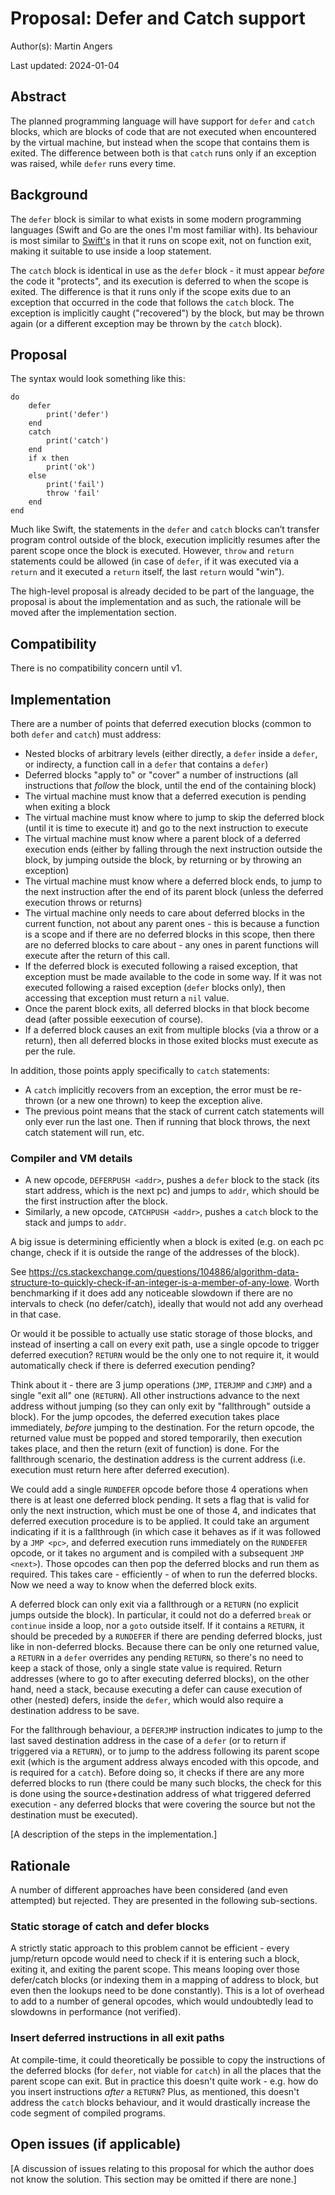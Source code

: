 # Proposal: Defer and Catch support

Author(s): Martin Angers

Last updated: 2024-01-04

## Abstract

The planned programming language will have support for `defer` and `catch` blocks, which are blocks of code that are not executed when encountered by the virtual machine, but instead when the scope that contains them is exited. The difference between both is that `catch` runs only if an exception was raised, while `defer` runs every time.

## Background

The `defer` block is similar to what exists in some modern programming languages (Swift and Go are the ones I'm most familiar with). Its behaviour is most similar to [Swift's](https://docs.swift.org/swift-book/documentation/the-swift-programming-language/statements#Defer-Statement) in that it runs on scope exit, not on function exit, making it suitable to use inside a loop statement.

The `catch` block is identical in use as the `defer` block - it must appear _before_ the code it "protects", and its execution is deferred to when the scope is exited. The difference is that it runs only if the scope exits due to an exception that occurred in the code that follows the `catch` block. The exception is implicitly caught ("recovered") by the block, but may be thrown again (or a different exception may be thrown by the `catch` block).

## Proposal

The syntax would look something like this:

```
do
	defer
		print('defer')
	end
	catch
		print('catch')
	end
	if x then
		print('ok')
	else
		print('fail')
		throw 'fail'
	end
end
```

Much like Swift, the statements in the `defer` and `catch` blocks can’t transfer program control outside of the block, execution implicitly resumes after the parent scope once the block is executed. However, `throw` and `return` statements could be allowed (in case of `defer`, if it was executed via a `return` and it executed a `return` itself, the last `return` would "win").

The high-level proposal is already decided to be part of the language, the proposal is about the implementation and as such, the rationale will be moved after the implementation section.

## Compatibility

There is no compatibility concern until v1.

## Implementation

There are a number of points that deferred execution blocks (common to both `defer` and `catch`) must address:

* Nested blocks of arbitrary levels (either directly, a `defer` inside a `defer`, or indirecty, a function call in a `defer` that contains a `defer`)
* Deferred blocks "apply to" or "cover" a number of instructions (all instructions that _follow_ the block, until the end of the containing block)
* The virtual machine must know that a deferred execution is pending when exiting a block
* The virtual machine must know where to jump to skip the deferred block (until it is time to execute it) and go to the next instruction to execute
* The virtual machine must know where a parent block of a deferred execution ends (either by falling through the next instruction outside the block, by jumping outside the block, by returning or by throwing an exception)
* The virtual machine must know where a deferred block ends, to jump to the next instruction after the end of its parent block (unless the deferred execution throws or returns)
* The virtual machine only needs to care about deferred blocks in the current function, not about any parent ones - this is because a function is a scope and if there are no deferred blocks in this scope, then there are no deferred blocks to care about - any ones in parent functions will execute after the return of this call.
* If the deferred block is executed following a raised exception, that exception must be made available to the code in some way. If it was not executed following a raised exception (`defer` blocks only), then accessing that exception must return a `nil` value.
* Once the parent block exits, all deferred blocks in that block become dead (after possible eexecution of course).
* If a deferred block causes an exit from multiple blocks (via a throw or a return), then all deferred blocks in those exited blocks must execute as per the rule.

In addition, those points apply specifically to `catch` statements:

* A `catch` implicitly recovers from an exception, the error must be re-thrown (or a new one thrown) to keep the exception alive.
* The previous point means that the stack of current catch statements will only ever run the last one. Then if running that block throws, the next catch statement will run, etc.

### Compiler and VM details

* A new opcode, `DEFERPUSH <addr>`, pushes a `defer` block to the stack (its start address, which is the next pc) and jumps to `addr`, which should be the first instruction after the block.
* Similarly, a new opcode, `CATCHPUSH <addr>`, pushes a `catch` block to the stack and jumps to `addr`.

A big issue is determining efficiently when a block is exited (e.g. on each pc change, check if it is outside the range of the addresses of the block).

See https://cs.stackexchange.com/questions/104886/algorithm-data-structure-to-quickly-check-if-an-integer-is-a-member-of-any-lowe. Worth benchmarking if it does add any noticeable slowdown if there are no intervals to check (no defer/catch), ideally that would not add any overhead in that case.

Or would it be possible to actually use static storage of those blocks, and instead of inserting a call on every exit path, use a single opcode to trigger deferred execution? `RETURN` would be the only one to not require it, it would automatically check if there is deferred execution pending?

Think about it - there are 3 jump operations (`JMP`, `ITERJMP` and `CJMP`) and a single "exit all" one (`RETURN`). All other instructions advance to the next address without jumping (so they can only exit by "fallthrough" outside a block). For the jump opcodes, the deferred execution takes place immediately, _before_ jumping to the destination. For the return opcode, the returned value must be popped and stored temporarily, then execution takes place, and then the return (exit of function) is done. For the fallthrough scenario, the destination address is the current address (i.e. execution must return here after deferred execution).

We could add a single `RUNDEFER` opcode before those 4 operations when there is at least one deferred block pending. It sets a flag that is valid for only the next instruction, which must be one of those 4, and indicates that deferred execution procedure is to be applied. It could take an argument indicating if it is a fallthrough (in which case it behaves as if it was followed by a `JMP <pc>`, and deferred execution runs immediately on the `RUNDEFER` opcode, or it takes no argument and is compiled with a subsequent `JMP <next>`). Those opcodes can then pop the deferred blocks and run them as required. This takes care - efficiently - of when to run the deferred blocks. Now we need a way to know when the deferred block exits.

A deferred block can only exit via a fallthrough or a `RETURN` (no explicit jumps outside the block). In particular, it could not do a deferred `break` or `continue` inside a loop, nor a `goto` outside itself. If it contains a `RETURN`, it should be preceded by a `RUNDEFER` if there are pending deferred blocks, just like in non-deferred blocks. Because there can be only one returned value, a `RETURN` in a `defer` overrides any pending `RETURN`, so there's no need to keep a stack of those, only a single state value is required. Return addresses (where to go to after executing deferred blocks), on the other hand, need a stack, because executing a defer can cause execution of other (nested) defers, inside the `defer`, which would also require a destination address to be save.

For the fallthrough behaviour, a `DEFERJMP` instruction indicates to jump to the last saved destination address in the case of a `defer` (or to return if triggered via a `RETURN`), or to jump to the address following its parent scope exit (which is the argument address always encoded with this opcode, and is required for a `catch`). Before doing so, it checks if there are any more deferred blocks to run (there could be many such blocks, the check for this is done using the source+destination address of what triggered deferred execution - any deferred blocks that were covering the source but not the destination must be executed).

[A description of the steps in the implementation.]

## Rationale

A number of different approaches have been considered (and even attempted) but rejected. They are presented in the following sub-sections.

### Static storage of catch and defer blocks

A strictly static approach to this problem cannot be efficient - every jump/return opcode would need to check if it is entering such a block, exiting it, and exiting the parent scope. This means looping over those defer/catch blocks (or indexing them in a mapping of address to block, but even then the lookups need to be done constantly). This is a lot of overhead to add to a number of general opcodes, which would undoubtedly lead to slowdowns in performance (not verified).

### Insert deferred instructions in all exit paths

At compile-time, it could theoretically be possible to copy the instructions of the deferred blocks (for `defer`, not viable for `catch`) in all the places that the parent scope can exit. But in practice this doesn't quite work - e.g. how do you insert instructions _after_ a `RETURN`? Plus, as mentioned, this doesn't address the `catch` blocks behaviour, and it would drastically increase the code segment of compiled programs.

## Open issues (if applicable)

[A discussion of issues relating to this proposal for which the author does not know the solution. This section may be omitted if there are none.]

